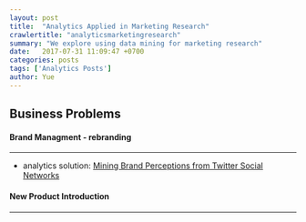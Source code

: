 ```yaml
---
layout: post
title:  "Analytics Applied in Marketing Research"
crawlertitle: "analyticsmarketingresearch"
summary: "We explore using data mining for marketing research"
date:   2017-07-31 11:09:47 +0700
categories: posts
tags: ['Analytics Posts']
author: Yue
---
```


Business Problems
---
#### Brand Managment - rebranding
___

   - analytics solution: [Mining Brand Perceptions from Twitter Social Networks](http://cs.iit.edu/~culotta/pubs/culotta16mining.pdf)
   
#### New Product Introduction
___
